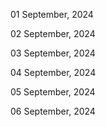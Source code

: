 01 September, 2024

02 September, 2024

03 September, 2024

04 September, 2024

05 September, 2024

06 September, 2024